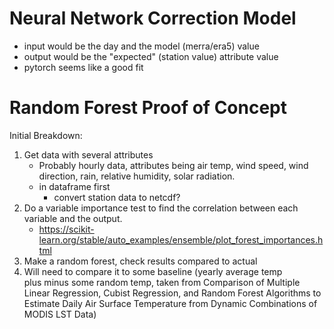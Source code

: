 # Neural Network Correction Model

- input would be the day and the model (merra/era5) value
- output would be the "expected" (station value) attribute value
- pytorch seems like a good fit


# Random Forest Proof of Concept

Initial Breakdown:
 1. Get data with several attributes
    - Probably hourly data, attributes being air temp, wind speed, 
      wind direction, rain, relative humidity, solar radiation.
    - in dataframe first
      - convert station data to netcdf?
 2. Do a variable importance test to find the correlation between 
    each variable and the output.
    - https://scikit-learn.org/stable/auto_examples/ensemble/plot_forest_importances.html
 3. Make a random forest, check results compared to actual
 4. Will need to compare it to some baseline (yearly average temp  
    plus minus some random temp, taken from Comparison of Multiple 
    Linear Regression, Cubist Regression, and Random Forest 
    Algorithms to Estimate Daily Air Surface Temperature from 
    Dynamic Combinations of MODIS LST Data)
